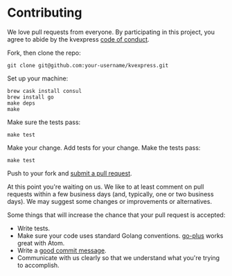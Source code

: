 # Contributing

We love pull requests from everyone. By participating in this project, you agree to abide by the kvexpress [code of conduct](http://todogroup.org/opencodeofconduct/#kvexpress/darron@froese.org).

Fork, then clone the repo:

    git clone git@github.com:your-username/kvexpress.git

Set up your machine:

    brew cask install consul
    brew install go
    make deps
    make

Make sure the tests pass:

    make test

Make your change. Add tests for your change. Make the tests pass:

    make test

Push to your fork and [submit a pull request][pr].

[pr]: https://github.com/DataDog/kvexpress/compare/

At this point you're waiting on us. We like to at least comment on pull requests within a few business days (and, typically, one or two business days). We may suggest some changes or improvements or alternatives.

Some things that will increase the chance that your pull request is accepted:

* Write tests.
* Make sure your code uses standard Golang conventions. [go-plus](https://atom.io/packages/go-plus) works great with Atom.
* Write a [good commit message](http://tbaggery.com/2008/04/19/a-note-about-git-commit-messages.html).
* Communicate with us clearly so that we understand what you're trying to accomplish.
